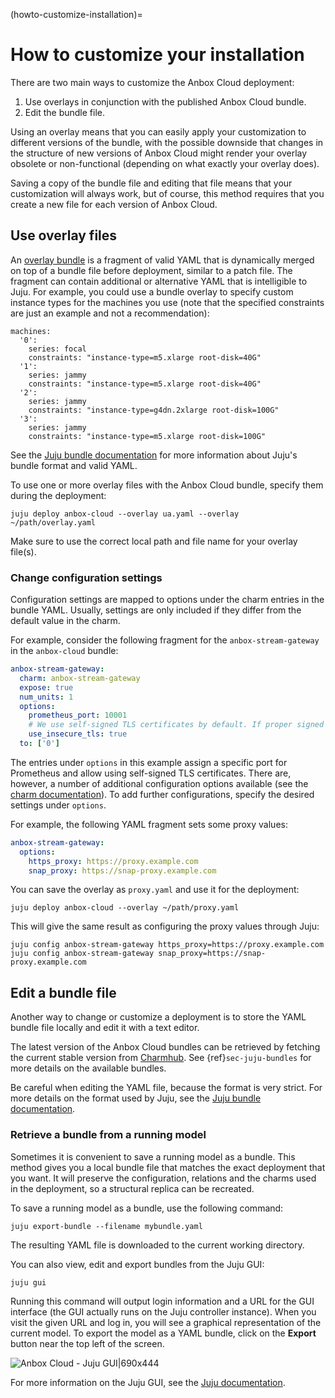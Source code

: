 (howto-customize-installation)=
# How to customize your installation

There are two main ways to customize the Anbox Cloud deployment:

1. Use overlays in conjunction with the published Anbox Cloud bundle.
2. Edit the bundle file.

Using an overlay means that you can easily apply your customization to different versions of the bundle, with the possible downside that changes in the structure of new versions of Anbox Cloud might render your overlay obsolete or non-functional (depending on what exactly your overlay does).

Saving a copy of the bundle file and editing that file means that your customization will always work, but of course, this method requires that you create a new file for each version of Anbox Cloud.

## Use overlay files

An [overlay bundle](https://juju.is/docs/juju/bundle) is a fragment of valid YAML that is dynamically merged on top of a bundle file before deployment, similar to a patch file. The fragment can contain additional or alternative YAML that is intelligible to Juju. For example, you could use a bundle overlay to specify custom instance types for the machines you use (note that the specified constraints are just an example and not a recommendation):

    machines:
      '0':
        series: focal
        constraints: "instance-type=m5.xlarge root-disk=40G"
      '1':
        series: jammy
        constraints: "instance-type=m5.xlarge root-disk=40G"
      '2':
        series: jammy
        constraints: "instance-type=g4dn.2xlarge root-disk=100G"
      '3':
        series: jammy
        constraints: "instance-type=m5.xlarge root-disk=100G"

See the [Juju bundle documentation](https://canonical-charmcraft.readthedocs-hosted.com/en/stable/reference/files/bundle-yaml-file/ ) for more information about Juju's bundle format and valid YAML.

To use one or more overlay files with the Anbox Cloud bundle, specify them during the deployment:

    juju deploy anbox-cloud --overlay ua.yaml --overlay ~/path/overlay.yaml

Make sure to use the correct local path and file name for your overlay file(s).


### Change configuration settings

Configuration settings are mapped to options under the charm entries in the bundle YAML. Usually, settings are only included if they differ from the default value in the charm.

For example, consider the following fragment for the `anbox-stream-gateway` in the `anbox-cloud` bundle:

```yaml
anbox-stream-gateway:
  charm: anbox-stream-gateway
  expose: true
  num_units: 1
  options:
    prometheus_port: 10001
    # We use self-signed TLS certificates by default. If proper signed certificates are used, this can be dropped.
    use_insecure_tls: true
  to: ['0']
```

The entries under `options` in this example assign a specific port for Prometheus and allow using self-signed TLS certificates. There are, however, a number of additional configuration options available (see the [charm documentation](https://charmhub.io/anbox-charmers-anbox-stream-gateway)). To add further configurations, specify the desired settings under `options`.

For example, the following YAML fragment sets some proxy values:

```yaml
anbox-stream-gateway:
  options:
    https_proxy: https://proxy.example.com
    snap_proxy: https://snap-proxy.example.com
```

You can save the overlay as `proxy.yaml` and use it for the deployment:

    juju deploy anbox-cloud --overlay ~/path/proxy.yaml

This will give the same result as configuring the proxy values through Juju:

    juju config anbox-stream-gateway https_proxy=https://proxy.example.com
    juju config anbox-stream-gateway snap_proxy=https://snap-proxy.example.com


## Edit a bundle file

Another way to change or customize a deployment is to store the YAML bundle file locally and edit it with a text editor.

The latest version of the Anbox Cloud bundles can be retrieved by fetching the current stable version from [Charmhub](https://charmhub.io/). See {ref}`sec-juju-bundles` for more details on the available bundles.

Be careful when editing the YAML file, because the format is very strict. For more details on the format used by Juju, see the [Juju bundle documentation](https://canonical-charmcraft.readthedocs-hosted.com/en/stable/reference/files/bundle-yaml-file/ ).

### Retrieve a bundle from a running model

Sometimes it is convenient to save a running model as a bundle. This method gives you a local bundle file that matches the exact deployment that you want. It will preserve the configuration, relations and the charms used in the deployment, so a structural replica can be recreated.

To save a running model as a bundle, use the following command:

    juju export-bundle --filename mybundle.yaml

The resulting YAML file is downloaded to the current working directory.

You can also view, edit and export bundles from the Juju GUI:

    juju gui

Running this command will output login information and a URL for the GUI interface (the GUI actually runs on the Juju controller instance). When you visit the given URL and log in, you will see a graphical representation of the current model. To export the model as a YAML bundle, click on the **Export** button near the top left of the screen.

![Anbox Cloud - Juju GUI|690x444](/images/install_customize_juju_model.png)

For more information on the Juju GUI, see the [Juju documentation](https://canonical-juju.readthedocs-hosted.com/en/latest/user/howto/manage-the-juju-dashboard/#manage-the-juju-dashboard).
